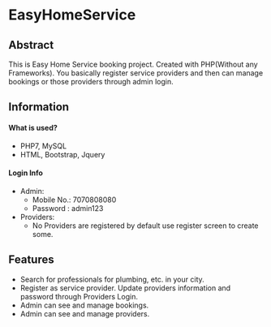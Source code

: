 # EasyHomeService

## Abstract

This is Easy Home Service booking project. Created with PHP(Without any Frameworks). You basically register
service providers and then can manage bookings or those providers through admin
login.

## Information

#### What is used?
- PHP7, MySQL
- HTML, Bootstrap, Jquery

#### Login Info
- Admin:
  - Mobile No.: 7070808080
  - Password  : admin123
- Providers:
    - No Providers are registered by default use register screen to create
      some.

## Features
- Search for professionals for plumbing, etc. in your city.
- Register as service provider. Update providers information and password
  through Providers Login.
- Admin can see and manage bookings.
- Admin can see and manage providers.


